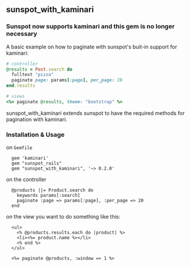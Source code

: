 ## sunspot_with_kaminari

### Sunspot now supports kaminari and this gem is no longer necessary

A basic example on how to paginate with sunspot's buit-in support for kaminari:

```ruby
# controller
@results = Post.search do
  fulltext "pizza"
  paginate page: params[:page], per_page: 20
end.results

# views
<%= paginate @results, theme: "bootstrap" %>
```

sunspot_with_kaminari extends sunspot to have the required methods for pagination with kaminari.

### Installation & Usage

on `Gemfile`

      gem 'kaminari'
      gem "sunspot_rails"
      gem "sunspot_with_kaminari", '~> 0.2.0'
      
on the controller

      @products ||= Product.search do
        keywords params[:search]
        paginate :page => params[:page], :per_page => 20
      end
      
on the view you want to do something like this:
      
      <ul>
        <% @products.results.each do |product| %>
        <li><%= product.name %></li>
        <% end %>
      </ul>
      
      <%= paginate @products, :window => 1 %>
